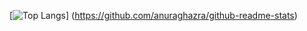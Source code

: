[![Top Langs](https://github-readme-stats.vercel.app/api/top-langs/?username=eik-awa&layout=compact)] (https://github.com/anuraghazra/github-readme-stats)
